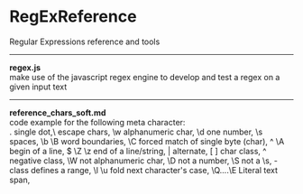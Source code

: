 # RegExReference

Regular Expressions reference and tools

---

**regex.js**</br>
make use of the javascript regex engine to develop and test a regex on a given input text

---

**reference_chars_soft.md**</br>
code example for the following meta character:</br>
. single dot,\ escape chars, \w alphanumeric char, \d one number, \s spaces, 
\b \B word boundaries, \C forced match of single byte (char), ^ \A begin of a line,
$ \Z \z end of a line/string, | alternate, [ ] char class, ^ negative class,
\W not alphanumeric char, \D not a number, \S not a \s, - class defines a range,
\l \u fold next character's case, \Q....\E Literal text span, 

